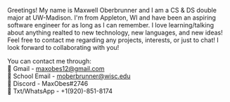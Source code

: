 Greetings! My name is Maxwell Oberbrunner and I am a CS & DS double major at UW-Madison. I'm from Appleton, WI and have been an aspiring software engineer for as long as
I can remember. I love learning/talking about anything realted to new technology, new languages, and new ideas! Feel free to contact me regarding any projects, interests,
or just to chat! I look forward to collaborating with you! 
                        
You can contact me through: <br/>
  📧 Gmail - maxobes12@gmail.com <br/>
  📧 School Email - moberbrunner@wisc.edu <br/>
  👾 Discord - MaxObes#2746 <br/>
  📱 Txt/WhatsApp - +1(920)-851-8174 <br/>

<!---
MaxObes/MaxObes is a ✨ special ✨ repository because its `README.md` (this file) appears on your GitHub profile.
You can click the Preview link to take a look at your changes.
--->
